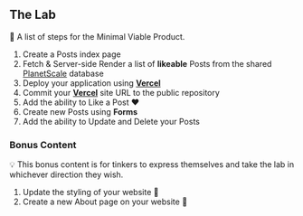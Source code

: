 ## The Lab

📘 A list of steps for the Minimal Viable Product.

1. Create a Posts index page
1. Fetch & Server-side Render a list of **likeable** Posts from the shared [PlanetScale](https://planetscale.com/) database
1. Deploy your application using **[Vercel](https://vercel.com/)**
1. Commit your **[Vercel](https://vercel.com/)** site URL to the public repository
1. Add the ability to Like a Post ❤️
1. Create new Posts using **Forms**
1. Add the ability to Update and Delete your Posts

### Bonus Content

💡 This bonus content is for tinkers to express themselves and take the lab in whichever direction they wish.

1. Update the styling of your website 💄
1. Create a new About page on your website 👤
